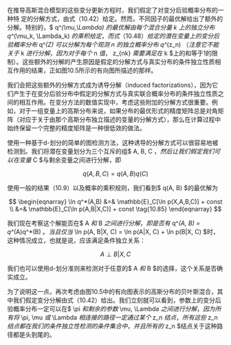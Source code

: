 在推导高斯混合模型的这些变分更新方程时，我们假定了对变分后验概率分布的一种特 定的分解方式，由式（10.42）给定。然而，不同因子的最优解给出了额外的分解。特别的，$ q^*(\mu,\Lambda) $的最优解由每个混合分量$ k $上的独立分布$ q^*(\mu_k, \Lambda_k) $的乘积给定，而式（10.48）给定的潜在变量上的变分后验概率分布$ q^*(Z) $可以分解为每个观测$ n $的独立概率分布$ q^*(z_n) $（注意它不能关于$ k $进行分解，因为对于每个$ n $值，$ z_{nk} $需要满足在$ k $上的和等于1的限制）。这些额外的分解的产生原因是假定的分解方式与真实分布的条件独立性质相互作用的结果，正如图10.5所示的有向图所描述的那样。     

我们会把这些额外的分解方式成为诱导分解（induced factorizations），因为它们产生于在变分后验分布中假定的分解方式与真实联合概率分布的条件独立性质之间的相互作用。在变分方法的数值实现中，考虑这些附加的分解方式很重要。例如，对于一组变量上的高斯分布来说，如果分布的最优形式的精度矩阵总是对角矩阵（对应于关于由那个高斯分布独立描述的变量的分解方式），那么在计算过程中始终保留一个完整的精度矩阵是一种很低效的做法。    

使用一种基于d-划分的简单的图检测方法，这种诱导的分解方式可以很容易地被检测到。我们将潜在变量划分为三个互斥的组$ A, B, C $，然后让我们假定我们可以在变量$ C $与剩余变量之间进行分解，即    

$$
q(A,B,C) = q(A,B)q(C) \tag{10.84}
$$

使用一般的结果（10.9）以及概率的乘积规则，我们看到$ q(A, B) $的最优解为

$$
\begin{eqnarray}
\ln q^*(A,B) &=& \mathbb{E}_C[\ln p(X,A,B,C)] + const \\
&=& \mathbb{E}_C[\ln p(A,B|X,C)] + const \tag{10.85}
\end{eqnarray}
$$


我们现在考察这个解能否在$ A $和$ B $之间进行分解，即是否有$ q^*(A, B) = q^*(A)q^*(B) $。当且仅当$ \ln p(A, B|X, C) = \ln p(A|X, C) + \ln p(B|X, C) $时，这种情况成立，也就是说，应该满足条件独立关系：    

$$
A \perp B | X, C \tag{10.86}
$$

我们也可以使用d-划分准则来检测对于任意的$ A $和$ B $的选择，这个关系是否确实成立。      

为了说明这一点，再次考虑由图10.5中的有向图表示的高斯分布的贝叶斯混合，其中我们假定变分分解由式（10.42）给出。我们立刻就可以看到，参数上的变分后验概率分布一定可以在$ \pi $和剩余的参数$ \mu, \Lambda $之间进行分解，因为所有将$ \pi, \mu $或$ \Lambda $相连接的路径一定通过某个$ z_n $结点，所有这些$ z_n $结点都在我们的条件独立性检测的条件集合中，并且所有的$ z_n $结点关于这种路径都是头到尾的。
